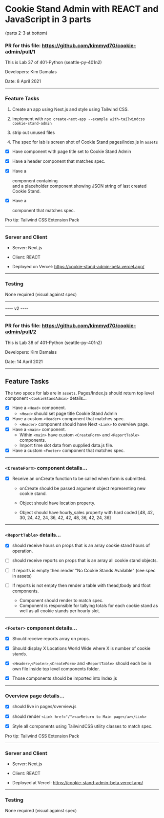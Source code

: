 # Cookie Stand Admin with REACT and JavaScript in 3 parts
(parts 2-3 at bottom)


### PR for this file: https://github.com/kimmyd70/cookie-admin/pull/1

This is Lab 37 of 401-Python (seattle-py-401n2)

Developers: Kim Damalas

Date: 8 April 2021
____________________

### Feature Tasks

1.  Create an app using Next.js and style using Tailwind CSS.

2. Implement with `npx create-next-app --example with-tailwindcss cookie-stand-admin`

3. strip out unused files

4. The spec for lab is screen shot of Cookie Stand 
pages/Index.js in `assets`
- [x] Have <Head> component with page title set to Cookie Stand Admin

- [x] Have a header component that matches spec.

- [x] Have a <main> component containing <form> and a placeholder component showing JSON string of last created Cookie Stand.

- [x] Have a <footer> component that matches spec.

Pro tip: Tailwind CSS Extension Pack


__________________

### Server and Client

- Server: Next.js
- Client: REACT

- Deployed on Vercel: https://cookie-stand-admin-beta.vercel.app/

____________________

### Testing

None required (visual against spec)

_____________________

---- v2 ----
_____________________

### PR for this file: https://github.com/kimmyd70/cookie-admin/pull/2

This is Lab 38 of 401-Python (seattle-py-401n2)

Developers: Kim Damalas

Date: 14 April 2021
____________________

## Feature Tasks

The two specs for lab are in `assets`. Pages/Index.js should return top level component `<CookieStandAdmin>` details…

- [x] Have a `<Head>` component.
    - `<Head>` should set page title Cookie Stand Admin
- [x] Have a custom `<Header>` component that matches spec.
    - `<Header>` component should have Next `<Link>` to overview page.
- [x] Have a `<main>` component.
    - Within `<main>` have custom `<CreateForm>` and `<ReportTable>` components.
    - Import time slot data from supplied data.js file.
- [x] Have a custom `<Footer>` component that matches spec.
----------

### `<CreateForm>` component details…
- [x] Receive an onCreate function to be called when form is submitted.
    - onCreate should be passed argument object representing new cookie stand.

    - Object should have location property.

    - Object should have hourly_sales property with hard coded [48, 42, 30, 24, 42, 24, 36, 42, 42, 48, 36, 42, 24, 36]

--------
### `<ReportTable>`    details…

- [X] should receive hours on props that is an array cookie stand hours of operation.

- [ ] should receive reports on props that is an array all cookie stand objects.

- [ ] If reports is empty then render "No Cookie Stands Available" (see spec in assets)

- [ ] If reports is not empty then render a table with thead,tbody and tfoot components.
    - Component should render to match spec.
    - Component is responsible for tallying totals for each cookie stand as well as all cookie stands per hourly slot.

--------
### `<Footer>` component details…

- [x] Should receive reports array on props.

- [x] Should display X Locations World Wide where X is number of cookie stands.

- [x] `<Header>`,`<Footer>`,`<CreateForm>` and `<ReportTable>` should each be in own file inside top level components folder.

- [x] Those components should be imported into Index.js

--------
### Overview page details…

- [x] should live in pages/overview.js

- [x] should render `<Link href="/"><a>Return to Main page</a></Link>`

- [x] Style all components using TailwindCSS utility classes to match spec.

Pro tip: Tailwind CSS Extension Pack


__________________

### Server and Client

- Server: Next.js
- Client: REACT

- Deployed at Vercel: https://cookie-stand-admin-beta.vercel.app/

____________________

### Testing

None required (visual against spec)

